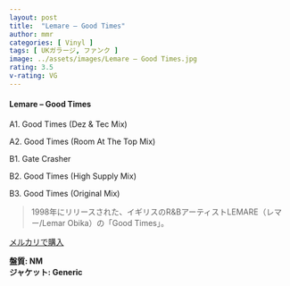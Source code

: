 ```yaml
---
layout: post
title:  "Lemare – Good Times"
author: mmr
categories: [ Vinyl ]
tags: [ UKガラージ, ファンク ]
image: ../assets/images/Lemare – Good Times.jpg
rating: 3.5
v-rating: VG
---
```


#### Lemare – Good Times

A1. Good Times (Dez & Tec Mix)

A2. Good Times (Room At The Top Mix)

B1. Gate Crasher

B2. Good Times (High Supply Mix)

B3. Good Times (Original Mix)

> 1998年にリリースされた、イギリスのR&BアーティストLEMARE（レマー/Lemar Obika）の「Good Times」。

[メルカリで購入](https://jp.mercari.com/item/m23326942990)

<div class="mt-4 mb-4 d-flex align-items-center">
<strong class="mr-1">盤質: NM</strong>
</div>
<div class="mt-4 mb-4 d-flex align-items-center">
<strong class="mr-1">ジャケット: Generic</strong>
</div>
